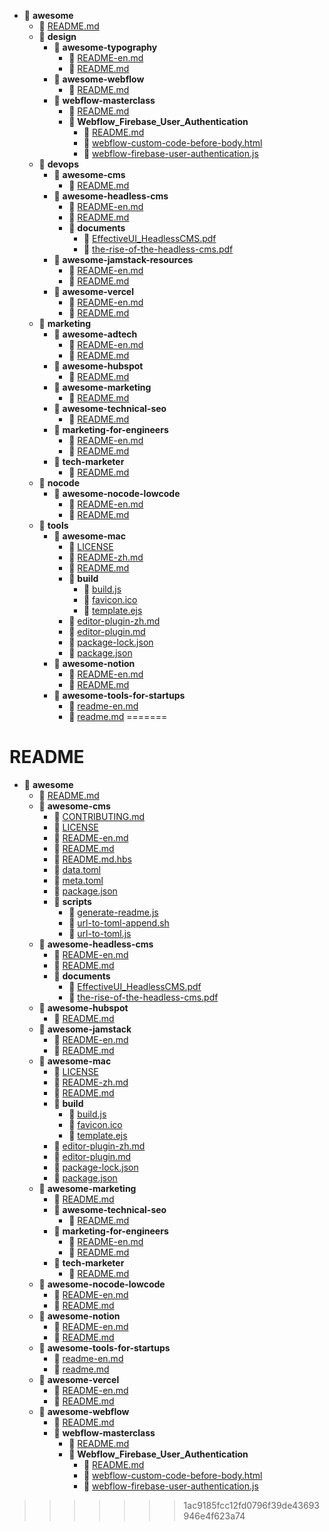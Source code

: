 - 📂 __awesome__
   - 📄 [README.md](README.md)
   - 📂 __design__
     - 📂 __awesome\-typography__
       - 📄 [README\-en.md](design/awesome-typography/README-en.md)
       - 📄 [README.md](design/awesome-typography/README.md)
     - 📂 __awesome\-webflow__
       - 📄 [README.md](design/awesome-webflow/README.md)
     - 📂 __webflow\-masterclass__
       - 📄 [README.md](design/webflow-masterclass/README.md)
       - 📂 __Webflow\_Firebase\_User\_Authentication__
         - 📄 [README.md](design/webflow-masterclass/Webflow_Firebase_User_Authentication/README.md)
         - 📄 [webflow\-custom\-code\-before\-body.html](design/webflow-masterclass/Webflow_Firebase_User_Authentication/webflow-custom-code-before-body.html)
         - 📄 [webflow\-firebase\-user\-authentication.js](design/webflow-masterclass/Webflow_Firebase_User_Authentication/webflow-firebase-user-authentication.js)
   - 📂 __devops__
     - 📂 __awesome\-cms__
       - 📄 [README.md](devops/awesome-cms/README.md)
     - 📂 __awesome\-headless\-cms__
       - 📄 [README\-en.md](devops/awesome-headless-cms/README-en.md)
       - 📄 [README.md](devops/awesome-headless-cms/README.md)
       - 📂 __documents__
         - 📄 [EffectiveUI\_HeadlessCMS.pdf](devops/awesome-headless-cms/documents/EffectiveUI_HeadlessCMS.pdf)
         - 📄 [the\-rise\-of\-the\-headless\-cms.pdf](devops/awesome-headless-cms/documents/the-rise-of-the-headless-cms.pdf)
     - 📂 __awesome\-jamstack\-resources__
       - 📄 [README\-en.md](devops/awesome-jamstack-resources/README-en.md)
       - 📄 [README.md](devops/awesome-jamstack-resources/README.md)
     - 📂 __awesome\-vercel__
       - 📄 [README\-en.md](devops/awesome-vercel/README-en.md)
       - 📄 [README.md](devops/awesome-vercel/README.md)
   - 📂 __marketing__
     - 📂 __awesome\-adtech__
       - 📄 [README\-en.md](marketing/awesome-adtech/README-en.md)
       - 📄 [README.md](marketing/awesome-adtech/README.md)
     - 📂 __awesome\-hubspot__
       - 📄 [README.md](marketing/awesome-hubspot/README.md)
     - 📂 __awesome\-marketing__
       - 📄 [README.md](marketing/awesome-marketing/README.md)
     - 📂 __awesome\-technical\-seo__
       - 📄 [README.md](marketing/awesome-technical-seo/README.md)
     - 📂 __marketing\-for\-engineers__
       - 📄 [README\-en.md](marketing/marketing-for-engineers/README-en.md)
       - 📄 [README.md](marketing/marketing-for-engineers/README.md)
     - 📂 __tech\-marketer__
       - 📄 [README.md](marketing/tech-marketer/README.md)
   - 📂 __nocode__
     - 📂 __awesome\-nocode\-lowcode__
       - 📄 [README\-en.md](nocode/awesome-nocode-lowcode/README-en.md)
       - 📄 [README.md](nocode/awesome-nocode-lowcode/README.md)
   - 📂 __tools__
     - 📂 __awesome\-mac__
       - 📄 [LICENSE](tools/awesome-mac/LICENSE)
       - 📄 [README\-zh.md](tools/awesome-mac/README-zh.md)
       - 📄 [README.md](tools/awesome-mac/README.md)
       - 📂 __build__
         - 📄 [build.js](tools/awesome-mac/build/build.js)
         - 📄 [favicon.ico](tools/awesome-mac/build/favicon.ico)
         - 📄 [template.ejs](tools/awesome-mac/build/template.ejs)
       - 📄 [editor\-plugin\-zh.md](tools/awesome-mac/editor-plugin-zh.md)
       - 📄 [editor\-plugin.md](tools/awesome-mac/editor-plugin.md)
       - 📄 [package\-lock.json](tools/awesome-mac/package-lock.json)
       - 📄 [package.json](tools/awesome-mac/package.json)
     - 📂 __awesome\-notion__
       - 📄 [README\-en.md](tools/awesome-notion/README-en.md)
       - 📄 [README.md](tools/awesome-notion/README.md)
     - 📂 __awesome\-tools\-for\-startups__
       - 📄 [readme\-en.md](tools/awesome-tools-for-startups/readme-en.md)
       - 📄 [readme.md](tools/awesome-tools-for-startups/readme.md)
=======
# README

* 📂 **awesome**
  * 📄 [README.md](./)
  * 📂 **awesome-cms**
    * 📄 [CONTRIBUTING.md](awesome-cms/CONTRIBUTING.md)
    * 📄 [LICENSE](awesome-cms/LICENSE/)
    * 📄 [README-en.md](awesome-cms/README-en.md)
    * 📄 [README.md](awesome-cms/)
    * 📄 [README.md.hbs](awesome-cms/README.md.hbs)
    * 📄 [data.toml](awesome-cms/data.toml)
    * 📄 [meta.toml](awesome-cms/meta.toml)
    * 📄 [package.json](awesome-cms/package.json)
    * 📂 **scripts**
      * 📄 [generate-readme.js](awesome-cms/scripts/generate-readme.js)
      * 📄 [url-to-toml-append.sh](awesome-cms/scripts/url-to-toml-append.sh)
      * 📄 [url-to-toml.js](awesome-cms/scripts/url-to-toml.js)
  * 📂 **awesome-headless-cms**
    * 📄 [README-en.md](awesome-headless-cms/README-en.md)
    * 📄 [README.md](awesome-headless-cms/)
    * 📂 **documents**
      * 📄 [EffectiveUI\_HeadlessCMS.pdf](awesome-headless-cms/documents/EffectiveUI\_HeadlessCMS.pdf)
      * 📄 [the-rise-of-the-headless-cms.pdf](awesome-headless-cms/documents/the-rise-of-the-headless-cms.pdf)
  * 📂 **awesome-hubspot**
    * 📄 [README.md](awesome-hubspot/)
  * 📂 **awesome-jamstack**
    * 📄 [README-en.md](awesome-jamstack/README-en.md)
    * 📄 [README.md](awesome-jamstack/)
  * 📂 **awesome-mac**
    * 📄 [LICENSE](awesome-mac/LICENSE/)
    * 📄 [README-zh.md](awesome-mac/README-zh.md)
    * 📄 [README.md](awesome-mac/)
    * 📂 **build**
      * 📄 [build.js](awesome-mac/build/build.js)
      * 📄 [favicon.ico](awesome-mac/build/favicon.ico)
      * 📄 [template.ejs](awesome-mac/build/template.ejs)
    * 📄 [editor-plugin-zh.md](awesome-mac/editor-plugin-zh.md)
    * 📄 [editor-plugin.md](awesome-mac/editor-plugin.md)
    * 📄 [package-lock.json](awesome-mac/package-lock.json)
    * 📄 [package.json](awesome-mac/package.json)
  * 📂 **awesome-marketing**
    * 📄 [README.md](awesome-marketing/)
    * 📂 **awesome-technical-seo**
      * 📄 [README.md](awesome-marketing/awesome-technical-seo/)
    * 📂 **marketing-for-engineers**
      * 📄 [README-en.md](awesome-marketing/marketing-for-engineers/README-en.md)
      * 📄 [README.md](awesome-marketing/marketing-for-engineers/)
    * 📂 **tech-marketer**
      * 📄 [README.md](awesome-marketing/tech-marketer/)
  * 📂 **awesome-nocode-lowcode**
    * 📄 [README-en.md](awesome-nocode-lowcode/README-en.md)
    * 📄 [README.md](awesome-nocode-lowcode/)
  * 📂 **awesome-notion**
    * 📄 [README-en.md](awesome-notion/README-en.md)
    * 📄 [README.md](awesome-notion/)
  * 📂 **awesome-tools-for-startups**
    * 📄 [readme-en.md](awesome-tools-for-startups/readme-en.md)
    * 📄 [readme.md](awesome-tools-for-startups/)
  * 📂 **awesome-vercel**
    * 📄 [README-en.md](awesome-vercel/README-en.md)
    * 📄 [README.md](awesome-vercel/)
  * 📂 **awesome-webflow**
    * 📄 [README.md](awesome-webflow/)
    * 📂 **webflow-masterclass**
      * 📄 [README.md](awesome-webflow/webflow-masterclass/)
      * 📂 **Webflow\_Firebase\_User\_Authentication**
        * 📄 [README.md](awesome-webflow/webflow-masterclass/Webflow\_Firebase\_User\_Authentication/)
        * 📄 [webflow-custom-code-before-body.html](awesome-webflow/webflow-masterclass/Webflow\_Firebase\_User\_Authentication/webflow-custom-code-before-body.html)
        * 📄 [webflow-firebase-user-authentication.js](awesome-webflow/webflow-masterclass/Webflow\_Firebase\_User\_Authentication/webflow-firebase-user-authentication.js)
>>>>>>> 1ac9185fcc12fd0796f39de43693946e4f623a74
